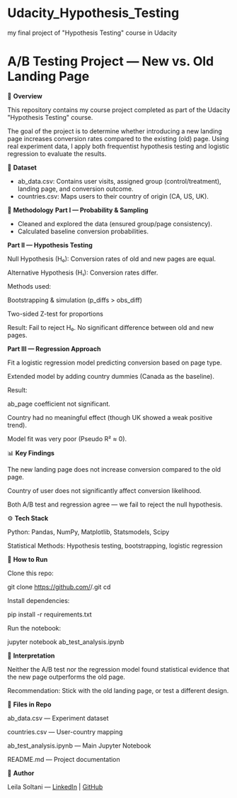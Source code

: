 # Udacity_Hypothesis_Testing
my final project of "Hypothesis Testing" course in Udacity


# A/B Testing Project — New vs. Old Landing Page

📌 **Overview**

This repository contains my course project completed as part of the Udacity "Hypothesis Testing" course.

The goal of the project is to determine whether introducing a new landing page increases conversion rates compared to the existing (old) page. Using real experiment data, I apply both frequentist hypothesis testing and logistic regression to evaluate the results.

📂 **Dataset**

- ab_data.csv: Contains user visits, assigned group (control/treatment), landing page, and conversion outcome.
- countries.csv: Maps users to their country of origin (CA, US, UK).

🧪 **Methodology**
**Part I — Probability & Sampling**

- Cleaned and explored the data (ensured group/page consistency).
- Calculated baseline conversion probabilities.

**Part II — Hypothesis Testing**

Null Hypothesis (H₀): Conversion rates of old and new pages are equal.

Alternative Hypothesis (H₁): Conversion rates differ.

Methods used:

Bootstrapping & simulation (p_diffs > obs_diff)

Two-sided Z-test for proportions

Result: Fail to reject H₀. No significant difference between old and new pages.

**Part III — Regression Approach**

Fit a logistic regression model predicting conversion based on page type.

Extended model by adding country dummies (Canada as the baseline).

Result:

ab_page coefficient not significant.

Country had no meaningful effect (though UK showed a weak positive trend).

Model fit was very poor (Pseudo R² ≈ 0).

📊 **Key Findings**

The new landing page does not increase conversion compared to the old page.

Country of user does not significantly affect conversion likelihood.

Both A/B test and regression agree — we fail to reject the null hypothesis.

⚙️ **Tech Stack**

Python: Pandas, NumPy, Matplotlib, Statsmodels, Scipy

Statistical Methods: Hypothesis testing, bootstrapping, logistic regression

🚀 **How to Run**

Clone this repo:

git clone https://github.com/<your-username>/<repo-name>.git
cd <repo-name>


Install dependencies:

pip install -r requirements.txt


Run the notebook:

jupyter notebook ab_test_analysis.ipynb

📖 **Interpretation**

Neither the A/B test nor the regression model found statistical evidence that the new page outperforms the old page.

Recommendation: Stick with the old landing page, or test a different design.

📝 **Files in Repo**

ab_data.csv — Experiment dataset

countries.csv — User-country mapping

ab_test_analysis.ipynb — Main Jupyter Notebook

README.md — Project documentation

👤 **Author**

Leila Soltani — [LinkedIn](https://www.linkedin.com/in/leilak-soltan/) | [GitHub](https://github.com/leilaksol)

